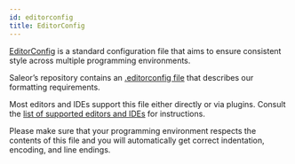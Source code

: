 ```yaml
---
id: editorconfig
title: EditorConfig
---
```


[EditorConfig](http://editorconfig.org/) is a standard configuration file that aims to ensure consistent style across multiple programming environments.

Saleor’s repository contains an [.editorconfig file](https://github.com/mirumee/saleor/blob/master/.editorconfig) that describes our formatting requirements.

Most editors and IDEs support this file either directly or via plugins. Consult the [list of supported editors and IDEs](http://editorconfig.org/#download) for instructions.

Please make sure that your programming environment respects the contents of this file and you will automatically get correct indentation, encoding, and line endings.